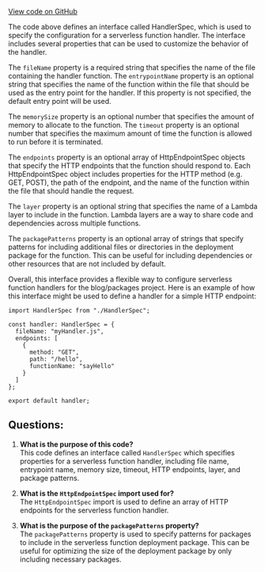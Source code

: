 [View code on GitHub](https://github.com/gaerongsalon/blog/serverless/lib/functions/HandlerSpec.ts)

The code above defines an interface called HandlerSpec, which is used to specify the configuration for a serverless function handler. The interface includes several properties that can be used to customize the behavior of the handler.

The `fileName` property is a required string that specifies the name of the file containing the handler function. The `entrypointName` property is an optional string that specifies the name of the function within the file that should be used as the entry point for the handler. If this property is not specified, the default entry point will be used.

The `memorySize` property is an optional number that specifies the amount of memory to allocate to the function. The `timeout` property is an optional number that specifies the maximum amount of time the function is allowed to run before it is terminated.

The `endpoints` property is an optional array of HttpEndpointSpec objects that specify the HTTP endpoints that the function should respond to. Each HttpEndpointSpec object includes properties for the HTTP method (e.g. GET, POST), the path of the endpoint, and the name of the function within the file that should handle the request.

The `layer` property is an optional string that specifies the name of a Lambda layer to include in the function. Lambda layers are a way to share code and dependencies across multiple functions.

The `packagePatterns` property is an optional array of strings that specify patterns for including additional files or directories in the deployment package for the function. This can be useful for including dependencies or other resources that are not included by default.

Overall, this interface provides a flexible way to configure serverless function handlers for the blog/packages project. Here is an example of how this interface might be used to define a handler for a simple HTTP endpoint:

```
import HandlerSpec from "./HandlerSpec";

const handler: HandlerSpec = {
  fileName: "myHandler.js",
  endpoints: [
    {
      method: "GET",
      path: "/hello",
      functionName: "sayHello"
    }
  ]
};

export default handler;
```
## Questions: 
 1. **What is the purpose of this code?**\
This code defines an interface called `HandlerSpec` which specifies properties for a serverless function handler, including file name, entrypoint name, memory size, timeout, HTTP endpoints, layer, and package patterns.

2. **What is the `HttpEndpointSpec` import used for?**\
The `HttpEndpointSpec` import is used to define an array of HTTP endpoints for the serverless function handler.

3. **What is the purpose of the `packagePatterns` property?**\
The `packagePatterns` property is used to specify patterns for packages to include in the serverless function deployment package. This can be useful for optimizing the size of the deployment package by only including necessary packages.